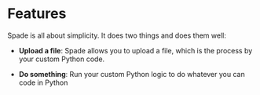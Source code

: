 # Features

Spade is all about simplicity. It does two things and does them well:

- **Upload a file**: Spade allows you to upload a file, which is the process by your custom Python code.

- **Do something**: Run your custom Python logic to do whatever you can code in Python

